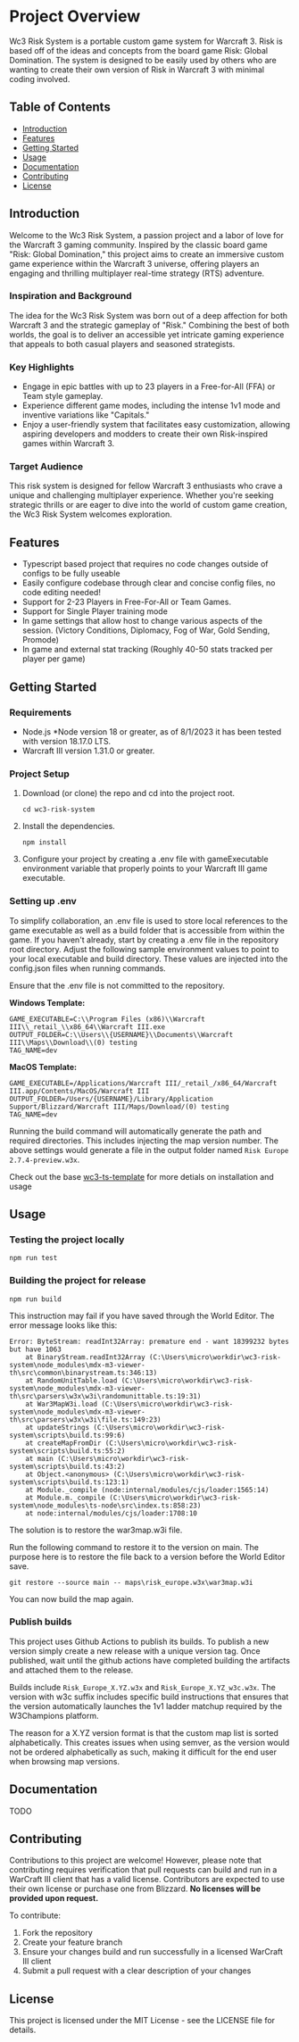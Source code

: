 # Project Overview 
Wc3 Risk System is a portable custom game system for Warcraft 3. Risk is based off of the ideas and concepts from the
board game Risk: Global Domination. The system is designed to be easily used by others who are wanting to create their own version of Risk in Warcraft 3 with minimal coding involved.

## Table of Contents
- [Introduction](#introduction)
- [Features](#features)
- [Getting Started](#getting-started)
- [Usage](#usage)
- [Documentation](#documentation)
- [Contributing](#contributing)
- [License](#license)

## Introduction
Welcome to the Wc3 Risk System, a passion project and a labor of love for the Warcraft 3 gaming community. Inspired by the classic board game "Risk: Global Domination," this project aims to create an immersive custom game experience within the Warcraft 3 universe, offering players an engaging and thrilling multiplayer real-time strategy (RTS) adventure.

### Inspiration and Background
The idea for the Wc3 Risk System was born out of a deep affection for both Warcraft 3 and the strategic gameplay of "Risk." Combining the best of both worlds, the goal is to deliver an accessible yet intricate gaming experience that appeals to both casual players and seasoned strategists.

### Key Highlights

- Engage in epic battles with up to 23 players in a Free-for-All (FFA) or Team style gameplay.
- Experience different game modes, including the intense 1v1 mode and inventive variations like "Capitals."
- Enjoy a user-friendly system that facilitates easy customization, allowing aspiring developers and modders to create their own Risk-inspired games within Warcraft 3.

### Target Audience
This risk system is designed for fellow Warcraft 3 enthusiasts who crave a unique and challenging multiplayer experience. Whether you're seeking strategic thrills or are eager to dive into the world of custom game creation, the Wc3 Risk System welcomes exploration.

## Features
- Typescript based project that requires no code changes outside of configs to be fully useable
- Easily configure codebase through clear and concise config files, no code editing needed!
- Support for 2-23 Players in Free-For-All or Team Games.
- Support for Single Player training mode
- In game settings that allow host to change various aspects of the session. (Victory Conditions, Diplomacy, Fog of War, Gold Sending, Promode)
- In game and external stat tracking (Roughly 40-50 stats tracked per player per game)

## Getting Started
### Requirements

- Node.js *Node version 18 or greater, as of 8/1/2023 it has been tested with version 18.17.0 LTS.
- Warcraft III version 1.31.0 or greater.

### Project Setup

1. Download (or clone) the repo and cd into the project root.
   ```
   cd wc3-risk-system
   ```
2. Install the dependencies.
   ```
   npm install
   ```
3. Configure your project by creating a .env file with gameExecutable environment variable that properly points to your Warcraft III game executable.

### Setting up .env

To simplify collaboration, an .env file is used to store local references to the game executable as well as a build folder that is accessible from within the game. If you haven't already, start by creating a .env file in the repository root directory. Adjust the following sample environment values to point to your local executable and build directory. These values are injected into the config.json files when running commands.

Ensure that the .env file is not committed to the repository.

**Windows Template:**

```
GAME_EXECUTABLE=C:\\Program Files (x86)\\Warcraft III\\_retail_\\x86_64\\Warcraft III.exe
OUTPUT_FOLDER=C:\\Users\\{USERNAME}\\Documents\\Warcraft III\\Maps\\Download\\(0) testing
TAG_NAME=dev
```

**MacOS Template:**

```
GAME_EXECUTABLE=/Applications/Warcraft III/_retail_/x86_64/Warcraft III.app/Contents/MacOS/Warcraft III
OUTPUT_FOLDER=/Users/{USERNAME}/Library/Application Support/Blizzard/Warcraft III/Maps/Download/(0) testing
TAG_NAME=dev
```

Running the build command will automatically generate the path and required directories. This includes injecting the map version number. The above settings would generate a file in the output folder named `Risk Europe 2.7.4-preview.w3x`.

Check out the base [wc3-ts-template](https://cipherxof.github.io/w3ts/docs/getting-started) for more detials on installation and usage

## Usage
### Testing the project locally

```
npm run test
```

### Building the project for release

```
npm run build
```

This instruction may fail if you have saved through the World Editor. The error message looks like this:

```
Error: ByteStream: readInt32Array: premature end - want 18399232 bytes but have 1063
    at BinaryStream.readInt32Array (C:\Users\micro\workdir\wc3-risk-system\node_modules\mdx-m3-viewer-th\src\common\binarystream.ts:346:13)
    at RandomUnitTable.load (C:\Users\micro\workdir\wc3-risk-system\node_modules\mdx-m3-viewer-th\src\parsers\w3x\w3i\randomunittable.ts:19:31)
    at War3MapW3i.load (C:\Users\micro\workdir\wc3-risk-system\node_modules\mdx-m3-viewer-th\src\parsers\w3x\w3i\file.ts:149:23)
    at updateStrings (C:\Users\micro\workdir\wc3-risk-system\scripts\build.ts:99:6)
    at createMapFromDir (C:\Users\micro\workdir\wc3-risk-system\scripts\build.ts:55:2)
    at main (C:\Users\micro\workdir\wc3-risk-system\scripts\build.ts:43:2)
    at Object.<anonymous> (C:\Users\micro\workdir\wc3-risk-system\scripts\build.ts:123:1)
    at Module._compile (node:internal/modules/cjs/loader:1565:14)
    at Module.m._compile (C:\Users\micro\workdir\wc3-risk-system\node_modules\ts-node\src\index.ts:858:23)
    at node:internal/modules/cjs/loader:1708:10
```

The solution is to restore the war3map.w3i file.

Run the following command to restore it to the version on main. The purpose here is to restore the file back to a version before the World Editor save.

```
git restore --source main -- maps\risk_europe.w3x\war3map.w3i
```

You can now build the map again.

### Publish builds
This project uses Github Actions to publish its builds. To publish a new version simply create a new release with a unique version tag. Once published, wait until the github actions have completed building the artifacts and attached them to the release.

Builds include `Risk_Europe_X.YZ.w3x` and `Risk_Europe_X.YZ_w3c.w3x`.
The version with w3c suffix includes specific build instructions that ensures that the version automatically launches the 1v1 ladder matchup required by the W3Champions platform.

The reason for a X.YZ version format is that the custom map list is sorted alphabetically. This creates issues when using semver, as the version would not be ordered alphabetically as such, making it difficult for the end user when browsing map versions.

## Documentation
TODO

## Contributing

Contributions to this project are welcome! However, please note that contributing requires verification that pull requests can build and run in a WarCraft III client that has a valid license. Contributors are expected to use their own license or purchase one from Blizzard. **No licenses will be provided upon request.**

To contribute:
1. Fork the repository
2. Create your feature branch
3. Ensure your changes build and run successfully in a licensed WarCraft III client
4. Submit a pull request with a clear description of your changes

## License
This project is licensed under the MIT License - see the LICENSE file for details.
